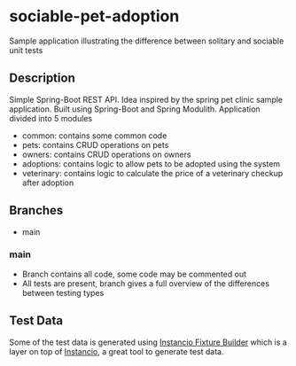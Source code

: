 # sociable-pet-adoption
Sample application illustrating the difference between solitary and sociable unit tests

## Description
Simple Spring-Boot REST API. Idea inspired by the spring pet clinic sample application.
Built using Spring-Boot and Spring Modulith. Application divided into 5 modules
- common: contains some common code
- pets: contains CRUD operations on pets
- owners: contains CRUD operations on owners
- adoptions: contains logic to allow pets to be adopted using the system
- veterinary: contains logic to calculate the price of a veterinary checkup after adoption

## Branches
- main

### main
- Branch contains all code, some code may be commented out
- All tests are present, branch gives a full overview of the differences between testing types

## Test Data
Some of the test data is generated using [Instancio Fixture Builder](https://wouter-bauweraerts.github.io/instancio-fixture-builder/)
which is a layer on top of [Instancio](https://www.instancio.org/), a great tool to generate test data.